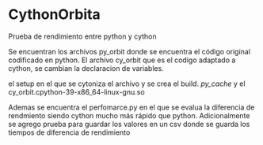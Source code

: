 # CythonOrbita
Prueba de rendimiento entre python y cython

Se encuentran los archivos py_orbit donde se encuentra el código original codificado en python.
El archivo cy_orbit que es el codigo adaptado a cython, se cambian la declaracion de variables.

el setup en el que se cytoniza el archivo y se crea el build. _py_cache_ y el cy_orbit.cpython-39-x86_64-linux-gnu.so

Ademas se encuentra el perfomarce.py en el que se evalua la diferencia de rendmiento siendo cython mucho más rápido que python.
Adicionalmente se agrego prueba para guardar los valores en un csv donde se guarda los tiempos de diferencia de rendimiento
